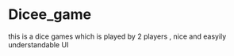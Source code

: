 # Dicee_game
this is a dice games which is played by 2 players , nice and easyily understandable UI
